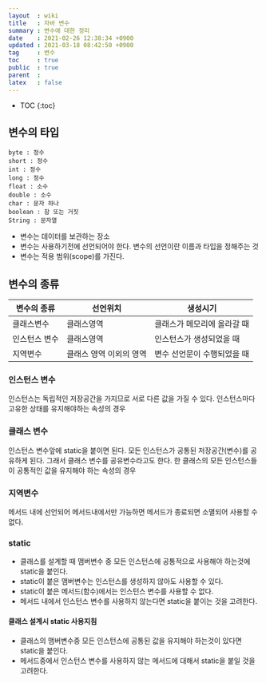 ```yaml
---
layout  : wiki
title   : 자바 변수
summary : 변수에 대한 정리
date    : 2021-02-26 12:38:34 +0900
updated : 2021-03-18 08:42:50 +0900
tag     : 변수
toc     : true
public  : true
parent  : 
latex   : false
---
```

* TOC
{:toc}


## 변수의 타입
```
byte : 정수
short : 정수
int : 정수
long : 정수
float : 소수
double : 소수
char : 문자 하나
boolean : 참 또는 거짓
String : 문자열
```

- 변수는 데이터를 보관하는 장소
- 변수는 사용하기전에 선언되어야 한다. 변수의 선언이란 이름과 타입을 정해주는 것
- 변수는 적용 범위(scope)를 가진다.

## 변수의 종류

| 변수의 종류 | 선언위치 | 생성시기 |
| --------    | --       | ---      |
| 클래스변수    | 클래스영역              | 클래스가 메모리에 올라갈 때 |
| 인스턴스 변수 | 클래스영역              | 인스턴스가 생성되었을 때    |
| 지역변수      | 클래스 영역 이외의 영역 | 변수 선언문이 수행되었을 때 |

### 인스턴스 변수
인스턴스는 독립적인 저장공간을 가지므로 서로 다른 값을 가질 수 있다. 
인스턴스마다 고유한 상태를 유지해야하는 속성의 경우

### 클래스 변수
인스턴스 변수앞에 static을 붙이면 된다.
모든 인스턴스가 공통된 저장공간(변수)를 공유하게 된다. 그래서 클래스 변수를 공유변수라고도 한다.
한 클래스의 모든 인스턴스들이 공통적인 값을 유지해야 하는 속성의 경우 


### 지역변수
메서드 내에 선언되어  메서드내에서만 가능하면 메서드가 종료되면 소멸되어 사용할 수 없다.

### static
- 클래스를 설계할 때 맴버변수 중 모든 인스턴스에 공통적으로 사용해야 하는것에 static을 붙인다.
- static이 붙은 맴버변수는 인스턴스를 생성하지 않아도 사용할 수 있다.
- static이 붙은 메서드(함수)에서는 인스턴스 변수를 사용할 수 없다.
- 메서드 내에서 인스턴스 변수를 사용하지 않는다면 static을 붙이는 것을 고려한다.

#### 클래스 설계시 static 사용지침
- 클래스의 맴버변수중 모든 인스턴스에 공통된 값을 유지해야 하는것이 있다면 static을 붙인다.
- 메서드중에서 인스턴스 변수를 사용하지 않는 메서드에 대해서 static을 붙일 것을 고려한다.
